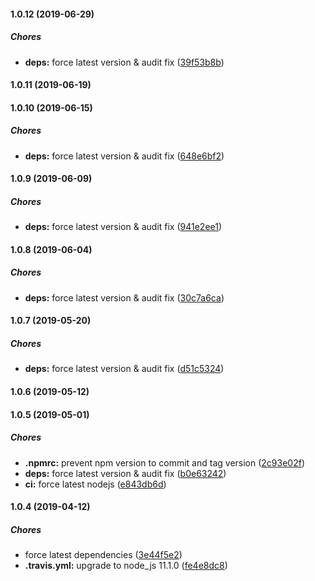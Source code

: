 #### 1.0.12 (2019-06-29)

##### Chores

* **deps:**  force latest version & audit fix ([39f53b8b](https://github.com/lykmapipo/kue-unique/commit/39f53b8b6a5b2a870c197b9c26b87265cf94e234))

#### 1.0.11 (2019-06-19)

#### 1.0.10 (2019-06-15)

##### Chores

* **deps:**  force latest version & audit fix ([648e6bf2](https://github.com/lykmapipo/kue-unique/commit/648e6bf21abd3a285880a107e62ae2e420172aef))

#### 1.0.9 (2019-06-09)

##### Chores

* **deps:**  force latest version & audit fix ([941e2ee1](https://github.com/lykmapipo/kue-unique/commit/941e2ee175123140b9d82159f5f072144bda4d53))

#### 1.0.8 (2019-06-04)

##### Chores

* **deps:**  force latest version & audit fix ([30c7a6ca](https://github.com/lykmapipo/kue-unique/commit/30c7a6cafd868bcb1dbffbdd28a8541d243072f2))

#### 1.0.7 (2019-05-20)

##### Chores

* **deps:**  force latest version & audit fix ([d51c5324](https://github.com/lykmapipo/kue-unique/commit/d51c5324ea7f5d57de58eda34b2fe79b64203cae))

#### 1.0.6 (2019-05-12)

#### 1.0.5 (2019-05-01)

##### Chores

* **.npmrc:**  prevent npm version to commit and tag version ([2c93e02f](https://github.com/lykmapipo/kue-unique/commit/2c93e02f6a4b79015fc2d3feb8b3dc2eb2371f0a))
* **deps:**  force latest version & audit fix ([b0e63242](https://github.com/lykmapipo/kue-unique/commit/b0e632427b4aae0a076d6252344ca72908583089))
* **ci:**  force latest nodejs ([e843db6d](https://github.com/lykmapipo/kue-unique/commit/e843db6d6e1c48d50b7855d72155c256bc8ed25f))

#### 1.0.4 (2019-04-12)

##### Chores

*  force latest dependencies ([3e44f5e2](https://github.com/lykmapipo/kue-unique/commit/3e44f5e25683e37a6427f62d0f9f88307505de9a))
* **.travis.yml:**  upgrade to node_js 11.1.0 ([fe4e8dc8](https://github.com/lykmapipo/kue-unique/commit/fe4e8dc8666b97631dfc65fefc57d6210a4a24d7))

